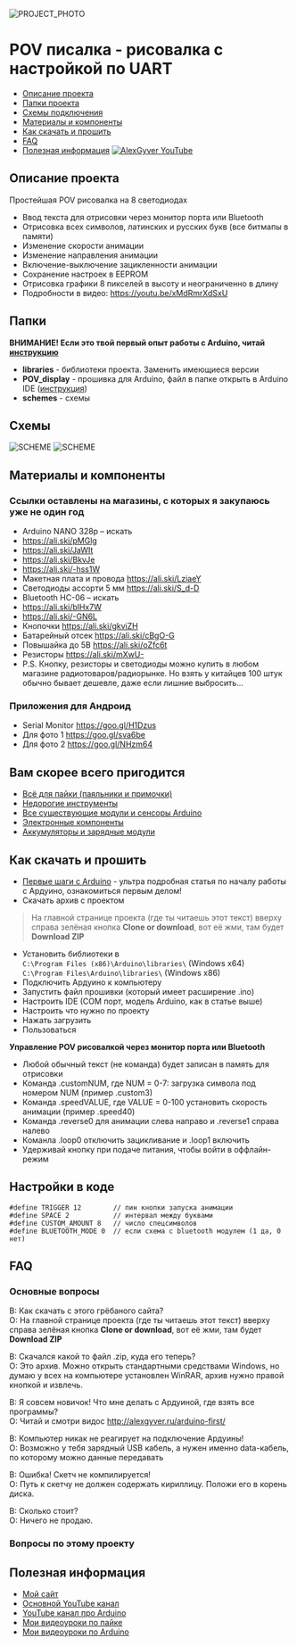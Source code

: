 ![PROJECT_PHOTO](https://github.com/AlexGyver/POV_Serial/blob/master/proj_img.jpg)
# POV писалка - рисовалка с настройкой по UART
* [Описание проекта](#chapter-0)
* [Папки проекта](#chapter-1)
* [Схемы подключения](#chapter-2)
* [Материалы и компоненты](#chapter-3)
* [Как скачать и прошить](#chapter-4)
* [FAQ](#chapter-5)
* [Полезная информация](#chapter-6)
[![AlexGyver YouTube](http://alexgyver.ru/git_banner.jpg)](https://www.youtube.com/channel/UCgtAOyEQdAyjvm9ATCi_Aig?sub_confirmation=1)

<a id="chapter-0"></a>
## Описание проекта
Простейшая POV рисовалка на 8 светодиодах
- Ввод текста для отрисовки через монитор порта или Bluetooth
- Отрисовка всех символов, латинских и русских букв (все битмапы в памяти)
- Изменение скорости анимации
- Изменение направления анимации
- Включение-выключение зацикленности анимации
- Сохранение настроек в EEPROM
- Отрисовка графики 8 пикселей в высоту и неограниченно в длину
- Подробности в видео: https://youtu.be/xMdRmrXdSxU

<a id="chapter-1"></a>
## Папки
**ВНИМАНИЕ! Если это твой первый опыт работы с Arduino, читай [инструкцию](#chapter-4)**
- **libraries** - библиотеки проекта. Заменить имеющиеся версии
- **POV_display** - прошивка для Arduino, файл в папке открыть в Arduino IDE ([инструкция](#chapter-4))
- **schemes** - схемы

<a id="chapter-2"></a>
## Схемы
![SCHEME](https://github.com/AlexGyver/POV_Serial/blob/master/Schemes/button.png)
![SCHEME](https://github.com/AlexGyver/POV_Serial/blob/master/Schemes/BT.png)

<a id="chapter-3"></a>
## Материалы и компоненты
### Ссылки оставлены на магазины, с которых я закупаюсь уже не один год
* Arduino NANO 328p – искать
* https://ali.ski/pMGlg
* https://ali.ski/JaWIt
* https://ali.ski/BkvJe
* https://ali.ski/-hss1W
* Макетная плата и провода https://ali.ski/LziaeY
* Светодиоды ассорти 5 мм https://ali.ski/S_d-D
* Bluetooth HC-06 – искать
* https://ali.ski/blHx7W
* https://ali.ski/-GN6L
* Кнопочки https://ali.ski/gkviZH
* Батарейный отсек https://ali.ski/cBgO-G
* Повышайка до 5В https://ali.ski/oZfc6t
* Резисторы https://ali.ski/mXwU-
* P.S. Кнопку, резисторы и светодиоды можно купить в любом магазине радиотоваров/радиорынке. Но взять у китайцев 100 штук обычно бывает дешевле, даже если лишние выбросить…

### Приложения для Андроид
* Serial Monitor https://goo.gl/H1Dzus
* Для фото 1 https://goo.gl/sva6be
* Для фото 2 https://goo.gl/NHzm64

## Вам скорее всего пригодится
* [Всё для пайки (паяльники и примочки)](http://alexgyver.ru/all-for-soldering/)
* [Недорогие инструменты](http://alexgyver.ru/my_instruments/)
* [Все существующие модули и сенсоры Arduino](http://alexgyver.ru/arduino_shop/)
* [Электронные компоненты](http://alexgyver.ru/electronics/)
* [Аккумуляторы и зарядные модули](http://alexgyver.ru/18650/)

<a id="chapter-4"></a>
## Как скачать и прошить
* [Первые шаги с Arduino](http://alexgyver.ru/arduino-first/) - ультра подробная статья по началу работы с Ардуино, ознакомиться первым делом!
* Скачать архив с проектом
> На главной странице проекта (где ты читаешь этот текст) вверху справа зелёная кнопка **Clone or download**, вот её жми, там будет **Download ZIP**
* Установить библиотеки в  
`C:\Program Files (x86)\Arduino\libraries\` (Windows x64)  
`C:\Program Files\Arduino\libraries\` (Windows x86)
* Подключить Ардуино к компьютеру
* Запустить файл прошивки (который имеет расширение .ino)
* Настроить IDE (COM порт, модель Arduino, как в статье выше)
* Настроить что нужно по проекту
* Нажать загрузить
* Пользоваться  
  
**Управление POV рисовалкой через монитор порта или Bluetooth**
* Любой обычный текст (не команда) будет записан в память для отрисовки
* Команда .customNUM, где NUM = 0-7: загрузка символа под номером NUM (пример .custom3)
* Команда .speedVALUE, где VALUE = 0-100 установить скорость анимации (пример .speed40)
* Команда .reverse0 для анимации слева направо и .reverse1 справа налево
* Команла .loop0 отключить зацикливание и .loop1 включить
* Удерживай кнопку при подаче питания, чтобы войти в оффлайн-режим


## Настройки в коде
    #define TRIGGER 12        // пин кнопки запуска анимации
    #define SPACE 2           // интервал между буквами
    #define CUSTOM_AMOUNT 8   // число спецсимволов
    #define BLUETOOTH_MODE 0  // если схема с bluetooth модулем (1 да, 0 нет)

<a id="chapter-5"></a>
## FAQ
### Основные вопросы
В: Как скачать с этого грёбаного сайта?  
О: На главной странице проекта (где ты читаешь этот текст) вверху справа зелёная кнопка **Clone or download**, вот её жми, там будет **Download ZIP**

В: Скачался какой то файл .zip, куда его теперь?  
О: Это архив. Можно открыть стандартными средствами Windows, но думаю у всех на компьютере установлен WinRAR, архив нужно правой кнопкой и извлечь.

В: Я совсем новичок! Что мне делать с Ардуиной, где взять все программы?  
О: Читай и смотри видос http://alexgyver.ru/arduino-first/

В: Компьютер никак не реагирует на подключение Ардуины!  
О: Возможно у тебя зарядный USB кабель, а нужен именно data-кабель, по которому можно данные передавать

В: Ошибка! Скетч не компилируется!  
О: Путь к скетчу не должен содержать кириллицу. Положи его в корень диска.

В: Сколько стоит?  
О: Ничего не продаю.

### Вопросы по этому проекту

<a id="chapter-6"></a>
## Полезная информация
* [Мой сайт](http://alexgyver.ru/)
* [Основной YouTube канал](https://www.youtube.com/channel/UCgtAOyEQdAyjvm9ATCi_Aig?sub_confirmation=1)
* [YouTube канал про Arduino](https://www.youtube.com/channel/UC4axiS76D784-ofoTdo5zOA?sub_confirmation=1)
* [Мои видеоуроки по пайке](https://www.youtube.com/playlist?list=PLOT_HeyBraBuMIwfSYu7kCKXxQGsUKcqR)
* [Мои видеоуроки по Arduino](http://alexgyver.ru/arduino_lessons/)